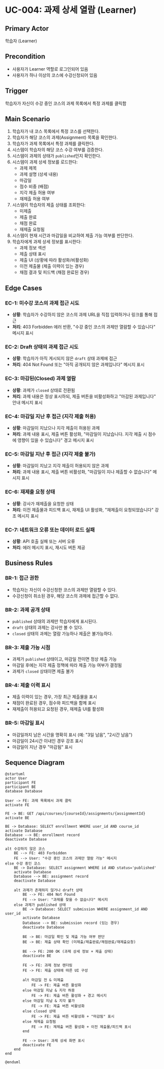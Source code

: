 # UC-004: 과제 상세 열람 (Learner)

## Primary Actor
학습자 (Learner)

## Precondition
- 사용자가 Learner 역할로 로그인되어 있음
- 사용자가 하나 이상의 코스에 수강신청되어 있음

## Trigger
학습자가 자신이 수강 중인 코스의 과제 목록에서 특정 과제를 클릭함

## Main Scenario

1. 학습자가 내 코스 목록에서 특정 코스를 선택한다.
2. 학습자가 해당 코스의 과제(Assignment) 목록을 확인한다.
3. 학습자가 과제 목록에서 특정 과제를 클릭한다.
4. 시스템이 학습자의 해당 코스 수강 여부를 검증한다.
5. 시스템이 과제의 상태가 `published`인지 확인한다.
6. 시스템이 과제 상세 정보를 로드한다:
   - 과제 제목
   - 과제 설명 (상세 내용)
   - 마감일
   - 점수 비중 (배점)
   - 지각 제출 허용 여부
   - 재제출 허용 여부
7. 시스템이 학습자의 제출 상태를 조회한다:
   - 미제출
   - 제출 완료
   - 채점 완료
   - 재제출 요청됨
8. 시스템이 현재 시간과 마감일을 비교하여 제출 가능 여부를 판단한다.
9. 학습자에게 과제 상세 정보를 표시한다:
   - 과제 정보 섹션
   - 제출 상태 표시
   - 제출 UI (상황에 따라 활성화/비활성화)
   - 이전 제출물 (제출 이력이 있는 경우)
   - 채점 결과 및 피드백 (채점 완료된 경우)

## Edge Cases

### EC-1: 미수강 코스의 과제 접근 시도
- **상황**: 학습자가 수강하지 않은 코스의 과제 URL을 직접 입력하거나 링크를 통해 접근
- **처리**: 403 Forbidden 에러 반환, "수강 중인 코스의 과제만 열람할 수 있습니다" 메시지 표시

### EC-2: Draft 상태의 과제 접근 시도
- **상황**: 학습자가 아직 게시되지 않은 `draft` 상태 과제에 접근
- **처리**: 404 Not Found 또는 "아직 공개되지 않은 과제입니다" 메시지 표시

### EC-3: 마감된(Closed) 과제 열람
- **상황**: 과제가 `closed` 상태로 전환됨
- **처리**: 과제 내용은 정상 표시하되, 제출 버튼을 비활성화하고 "마감된 과제입니다" 안내 메시지 표시

### EC-4: 마감일 지난 후 접근 (지각 제출 허용)
- **상황**: 마감일이 지났으나 지각 제출이 허용된 과제
- **처리**: 과제 내용 표시, 제출 버튼 활성화, "마감일이 지났습니다. 지각 제출 시 점수에 영향이 있을 수 있습니다" 경고 메시지 표시

### EC-5: 마감일 지난 후 접근 (지각 제출 불가)
- **상황**: 마감일이 지났고 지각 제출이 허용되지 않은 과제
- **처리**: 과제 내용 표시, 제출 버튼 비활성화, "마감일이 지나 제출할 수 없습니다" 메시지 표시

### EC-6: 재제출 요청 상태
- **상황**: 강사가 재제출을 요청한 상태
- **처리**: 이전 제출물과 피드백 표시, 재제출 UI 활성화, "재제출이 요청되었습니다" 강조 메시지 표시

### EC-7: 네트워크 오류 또는 데이터 로드 실패
- **상황**: API 호출 실패 또는 서버 오류
- **처리**: 에러 메시지 표시, 재시도 버튼 제공

## Business Rules

### BR-1: 접근 권한
- 학습자는 자신이 수강신청한 코스의 과제만 열람할 수 있다.
- 수강신청이 취소된 경우, 해당 코스의 과제에 접근할 수 없다.

### BR-2: 과제 공개 상태
- `published` 상태의 과제만 학습자에게 표시된다.
- `draft` 상태의 과제는 강사만 볼 수 있다.
- `closed` 상태의 과제는 열람 가능하나 제출은 불가능하다.

### BR-3: 제출 가능 시점
- 과제가 `published` 상태이고, 마감일 전이면 정상 제출 가능
- 마감일 후에는 지각 제출 정책에 따라 제출 가능 여부가 결정됨
- 과제가 `closed` 상태이면 제출 불가

### BR-4: 제출 이력 표시
- 제출 이력이 있는 경우, 가장 최근 제출물을 표시
- 채점이 완료된 경우, 점수와 피드백을 함께 표시
- 재제출이 허용되고 요청된 경우, 재제출 UI를 활성화

### BR-5: 마감일 표시
- 마감일까지 남은 시간을 명확히 표시 (예: "3일 남음", "2시간 남음")
- 마감일이 24시간 이내인 경우 강조 표시
- 마감일이 지난 경우 "마감됨" 표시

## Sequence Diagram

```plantuml
@startuml
actor User
participant FE
participant BE
database Database

User -> FE: 과제 목록에서 과제 클릭
activate FE

FE -> BE: GET /api/courses/{courseId}/assignments/{assignmentId}
activate BE

BE -> Database: SELECT enrollment WHERE user_id AND course_id
activate Database
Database --> BE: enrollment record
deactivate Database

alt 수강하지 않은 코스
    BE --> FE: 403 Forbidden
    FE --> User: "수강 중인 코스의 과제만 열람 가능" 메시지
else 수강 중인 코스
    BE -> Database: SELECT assignment WHERE id AND status='published'
    activate Database
    Database --> BE: assignment record
    deactivate Database
    
    alt 과제가 존재하지 않거나 draft 상태
        BE --> FE: 404 Not Found
        FE --> User: "과제를 찾을 수 없습니다" 메시지
    else 과제가 published 상태
        BE -> Database: SELECT submission WHERE assignment_id AND user_id
        activate Database
        Database --> BE: submission record (있는 경우)
        deactivate Database
        
        BE -> BE: 마감일 확인 및 제출 가능 여부 판단
        BE -> BE: 제출 상태 확인 (미제출/제출완료/채점완료/재제출요청)
        
        BE --> FE: 200 OK (과제 상세 정보 + 제출 상태)
        deactivate BE
        
        FE -> FE: 과제 정보 렌더링
        FE -> FE: 제출 상태에 따른 UI 구성
        
        alt 마감일 전 & 미제출
            FE -> FE: 제출 버튼 활성화
        else 마감일 지남 & 지각 허용
            FE -> FE: 제출 버튼 활성화 + 경고 메시지
        else 마감일 지남 & 지각 불가
            FE -> FE: 제출 버튼 비활성화
        else closed 상태
            FE -> FE: 제출 버튼 비활성화 + "마감됨" 표시
        else 재제출 요청됨
            FE -> FE: 재제출 버튼 활성화 + 이전 제출물/피드백 표시
        end
        
        FE --> User: 과제 상세 화면 표시
        deactivate FE
    end
end

@enduml
```

